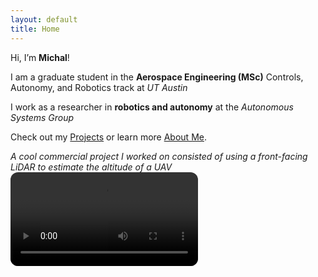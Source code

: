 ```yaml
---
layout: default
title: Home
---
```


Hi, I’m **Michal**!

I am a graduate student in the **Aerospace Engineering (MSc)** Controls, Autonomy, and Robotics track at *UT Austin* 

I work as a researcher in **robotics and autonomy** at the *Autonomous Systems Group*

Check out my [Projects](/projects/) or learn more [About Me](/about/).

*A cool commercial project I worked on consisted of using a front-facing LiDAR to estimate the altitude of a UAV*
<video controls playsinline preload="metadata" style="max-width:100%; border-radius:12px;">
  <source src="{{ '/assets/pointcloud_demo.mp4' | relative_url }}" type="video/mp4">
  Your browser does not support the video tag. 
</video>

